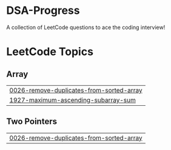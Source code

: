 # DSA-Progress
A collection of LeetCode questions to ace the coding interview!
<!---LeetCode Topics Start-->
# LeetCode Topics
## Array
|  |
| ------- |
| [0026-remove-duplicates-from-sorted-array](https://github.com/Uttam1611/DSA-Progress/tree/master/0026-remove-duplicates-from-sorted-array) |
| [1927-maximum-ascending-subarray-sum](https://github.com/Uttam1611/DSA-Progress/tree/master/1927-maximum-ascending-subarray-sum) |
## Two Pointers
|  |
| ------- |
| [0026-remove-duplicates-from-sorted-array](https://github.com/Uttam1611/DSA-Progress/tree/master/0026-remove-duplicates-from-sorted-array) |
<!---LeetCode Topics End-->
